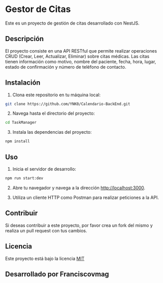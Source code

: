 # Gestor de Citas

Este es un proyecto de gestión de citas desarrollado con NestJS.

## Descripción

El proyecto consiste en una API RESTful que permite realizar operaciones CRUD (Crear, Leer, Actualizar, Eliminar) sobre citas médicas. Las citas tienen información como motivo, nombre del paciente, fecha, hora, lugar, estado de confirmación y número de teléfono de contacto.

## Instalación

1. Clona este repositorio en tu máquina local:

```bash
git clone https://github.com/YNK0/Calendario-BackEnd.git
```

2. Navega hasta el directorio del proyecto:

```bash
cd TaskManager
```

3. Instala las dependencias del proyecto:

```bash
npm install
```

## Uso

1. Inicia el servidor de desarrollo:

```bash
npm run start:dev
```

2. Abre tu navegador y navega a la dirección [http://localhost:3000](http://localhost:3000).

3. Utiliza un cliente HTTP como Postman para realizar peticiones a la API.

## Contribuir

Si deseas contribuir a este proyecto, por favor crea un fork del mismo y realiza un pull request con tus cambios.

## Licencia

Este proyecto está bajo la licencia
[MIT](https://choosealicense.com/licenses/mit/)

## Desarrollado por Franciscovmag
